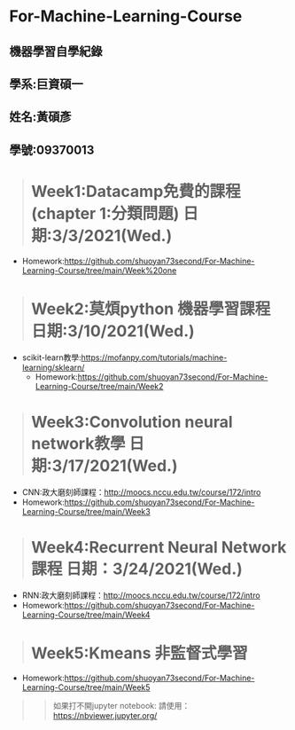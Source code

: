 # For-Machine-Learning-Course
## 機器學習自學紀錄 

##  學系:巨資碩一 

##  姓名:黃碩彥 
##  學號:09370013


 ># Week1:Datacamp免費的課程(chapter 1:分類問題) 日期:3/3/2021(Wed.)
  
  * Homework:https://github.com/shuoyan73second/For-Machine-Learning-Course/tree/main/Week%20one


 > # Week2:莫煩python 機器學習課程 日期:3/10/2021(Wed.)
  * scikit-learn教學:https://mofanpy.com/tutorials/machine-learning/sklearn/
    * Homework:https://github.com/shuoyan73second/For-Machine-Learning-Course/tree/main/Week2




 > # Week3:Convolution neural network教學 日期:3/17/2021(Wed.)
 * CNN:政大磨刻師課程：http://moocs.nccu.edu.tw/course/172/intro
 * Homework:https://github.com/shuoyan73second/For-Machine-Learning-Course/tree/main/Week3
 

 > # Week4:Recurrent Neural Network課程 日期：3/24/2021(Wed.)
 * RNN:政大磨刻師課程：http://moocs.nccu.edu.tw/course/172/intro
 * Homework:https://github.com/shuoyan73second/For-Machine-Learning-Course/tree/main/Week4




># Week5:Kmeans 非監督式學習 
* Homework:https://github.com/shuoyan73second/For-Machine-Learning-Course/tree/main/Week5



>>如果打不開jupyter notebook:
>>請使用：https://nbviewer.jupyter.org/
